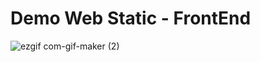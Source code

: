 # Demo Web Static - FrontEnd

![ezgif com-gif-maker (2)](https://user-images.githubusercontent.com/71377466/175275652-3b5a5800-4496-4a2b-a9ad-679e9b7a7885.gif)

